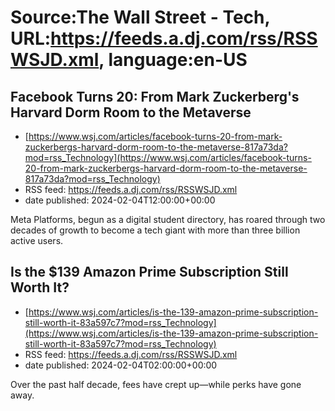 # Source:The Wall Street - Tech, URL:https://feeds.a.dj.com/rss/RSSWSJD.xml, language:en-US

## Facebook Turns 20: From Mark Zuckerberg's Harvard Dorm Room to the Metaverse
 - [https://www.wsj.com/articles/facebook-turns-20-from-mark-zuckerbergs-harvard-dorm-room-to-the-metaverse-817a73da?mod=rss_Technology](https://www.wsj.com/articles/facebook-turns-20-from-mark-zuckerbergs-harvard-dorm-room-to-the-metaverse-817a73da?mod=rss_Technology)
 - RSS feed: https://feeds.a.dj.com/rss/RSSWSJD.xml
 - date published: 2024-02-04T12:00:00+00:00

Meta Platforms, begun as a digital student directory, has roared through two decades of growth to become a tech giant with more than three billion active users.

## Is the $139 Amazon Prime Subscription Still Worth It?
 - [https://www.wsj.com/articles/is-the-139-amazon-prime-subscription-still-worth-it-83a597c7?mod=rss_Technology](https://www.wsj.com/articles/is-the-139-amazon-prime-subscription-still-worth-it-83a597c7?mod=rss_Technology)
 - RSS feed: https://feeds.a.dj.com/rss/RSSWSJD.xml
 - date published: 2024-02-04T02:00:00+00:00

Over the past half decade, fees have crept up—while perks have gone away.

